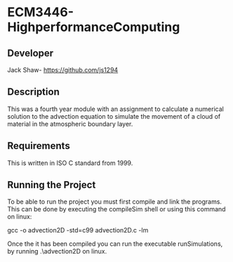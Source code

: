 # ECM3446-HighperformanceComputing

Developer
-----------
Jack Shaw- https://github.com/js1294

Description
-----------
This was a fourth year module with an assignment to calculate a numerical solution to the advection equation to simulate the movement of a cloud of material in the atmospheric boundary layer. 

Requirements
-----------
This is written in ISO C standard from 1999.

Running the Project
-----------
To be able to run the project you must first compile and link the programs.
This can be done by executing the compileSim shell or using this command on linux:

gcc -o advection2D -std=c99 advection2D.c -lm

Once the it has been compiled you can run the executable runSimulations, by running .\advection2D on linux.

